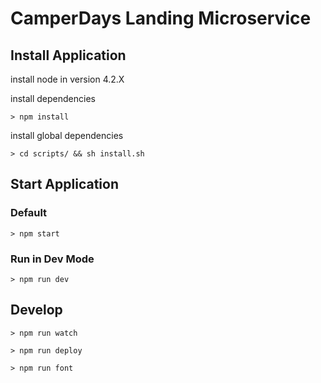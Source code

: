 # CamperDays Landing Microservice

## Install Application

install node in version 4.2.X

install dependencies

```
> npm install
```

install global dependencies

```
> cd scripts/ && sh install.sh
```

## Start Application

### Default

```
> npm start
```

### Run in Dev Mode

```
> npm run dev
```

## Develop

```
> npm run watch
```

```
> npm run deploy
```

```
> npm run font
```
